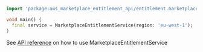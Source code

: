 ```dart
import 'package:aws_marketplace_entitlement_api/entitlement.marketplace-2017-01-11.dart';

void main() {
  final service = MarketplaceEntitlementService(region: 'eu-west-1');
}
```

See [API reference](https://pub.dev/documentation/aws_marketplace_entitlement_api/latest/entitlement.marketplace-2017-01-11/MarketplaceEntitlementService-class.html) on how to use MarketplaceEntitlementService
